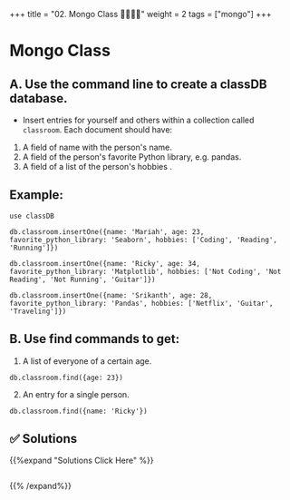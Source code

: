 +++
title = "02. Mongo Class 👩‍🎓👨‍🎓"
weight = 2
tags = ["mongo"] 
+++

# Mongo Class

## A. Use the command line to create a classDB database.

* Insert entries for  yourself and others within a collection called `classroom`. Each document should have:

1. A field of name with the person's name.
2. A field of the person's favorite Python library, e.g. pandas.
3. A field of a list of the person's hobbies .

## Example:

```
use classDB

db.classroom.insertOne({name: 'Mariah', age: 23, favorite_python_library: 'Seaborn', hobbies: ['Coding', 'Reading', 'Running']})

db.classroom.insertOne({name: 'Ricky', age: 34, favorite_python_library: 'Matplotlib', hobbies: ['Not Coding', 'Not Reading', 'Not Running', 'Guitar']})

db.classroom.insertOne({name: 'Srikanth', age: 28, favorite_python_library: 'Pandas', hobbies: ['Netflix', 'Guitar', 'Traveling']})
```

## B. Use find commands to get:

1. A list of everyone of a certain age.


```
db.classroom.find({age: 23})
```

2. An entry for a single person.


```
db.classroom.find({name: 'Ricky'})
```

## ✅ Solutions
{{%expand "Solutions Click Here" %}}
```python
```
{{% /expand%}}